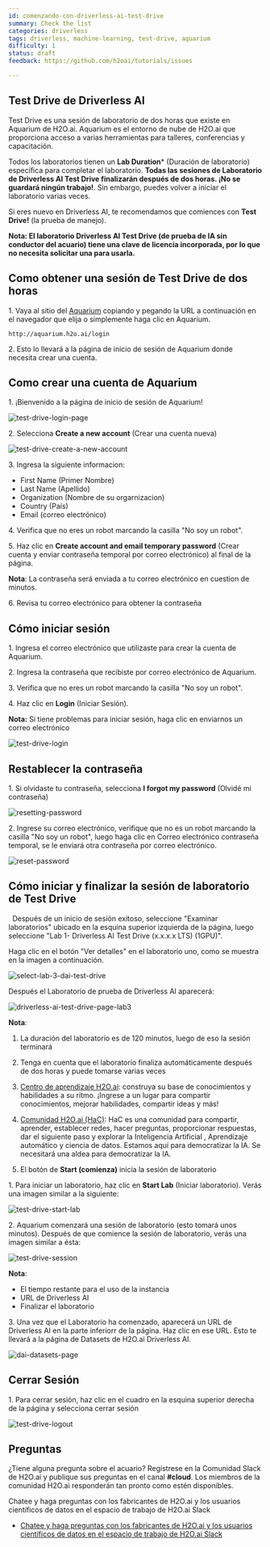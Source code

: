 ```yaml
---
id: comenzando-con-driverless-ai-test-drive
summary: Check the list
categories: driverless
tags: driverless, machine-learning, test-drive, aquarium
difficulty: 1
status: draft
feedback: https://github.com/h2oai/tutorials/issues

---
```


## Test Drive de Driverless AI 

Test Drive es una sesión de laboratorio de dos horas que existe en Aquarium de H2O.ai. Aquarium es el entorno de nube de H2O.ai que proporciona acceso a varias herramientas para talleres, conferencias y capacitación.

Todos los laboratorios tienen un **Lab Duration*** (Duración de laboratorio) específica para completar el laboratorio. **Todas las sesiones de Laboratorio de Driverless AI Test Drive finalizarán después de dos horas. ¡No se guardará ningún trabajo!**. Sin embargo, puedes volver a iniciar el laboratorio varias veces.

Si eres nuevo en Driverless AI, te recomendamos que comiences con **Test Drive!** (la prueba de manejo).

**Nota: El laboratorio Driverless AI Test Drive (de prueba de IA sin conductor del acuario) tiene una clave de licencia incorporada, por lo que no necesita solicitar una para usarla.**

## Como obtener una sesión de Test Drive de dos horas

1\. Vaya al sitio del [Aquarium](http://aquarium.h2o.ai/login) copiando y pegando la URL a continuación en el navegador que elija o simplemente haga clic en Aquarium.

```http://aquarium.h2o.ai/login```

2\. Esto lo llevará a la página de inicio de sesión de Aquarium donde necesita crear una cuenta.

## Como crear una cuenta de Aquarium 

1\. ¡Bienvenido a la página de inicio de sesión de Aquarium!

![test-drive-login-page](assets/test-drive-login-page.jpg)

2\. Selecciona **Create a new account** (Crear una cuenta nueva)

![test-drive-create-a-new-account](assets/test-drive-create-a-new-account.jpg)

3\. Ingresa la siguiente informacion:

 - First Name (Primer Nombre)
 - Last Name  (Apellido)
 - Organization (Nombre de su orgarnizacion)
 - Country (País)
 - Email (correo electrónico)

4\. Verifica que no eres un robot marcando la casilla "No soy un robot".

5\. Haz clic en **Create account and email temporary password** (Crear cuenta y enviar contraseña temporal por correo electrónico) al final de la página.

**Nota**: La contraseña será enviada a tu correo electrónico en cuestion de minutos.

6\. Revisa tu correo electrónico para obtener la contraseña

## Cómo iniciar sesión

1\. Ingresa el correo electrónico que utilizaste para crear la cuenta de Aquarium.

2\. Ingresa la contraseña que recibiste por correo electrónico de Aquarium.

3\. Verifica que no eres un robot marcando la casilla "No soy un robot".

4\. Haz clic en **Login** (Iniciar Sesión).

**Nota:** Si tiene problemas para iniciar sesión, haga clic en enviarnos un correo electrónico

![test-drive-login](assets/test-drive-login.jpg)

## Restablecer la contraseña 

1\. Si olvidaste tu contraseña, selecciona  **I forgot my password** (Olvidé mi contraseña)

![resetting-password](assets/resetting-password.jpg)

2\. Ingrese su correo electrónico, verifique que no es un robot marcando la casilla "No soy un robot", luego haga clic en Correo electrónico contraseña temporal, se le enviará otra contraseña por correo electrónico.

![reset-password](assets/reset-password.jpg)

## Cómo iniciar y finalizar la sesión de laboratorio de Test Drive
 
Después de un inicio de sesión exitoso, seleccione "Examinar laboratorios" ubicado en la esquina superior izquierda de la página, luego seleccione "Lab 1- Driverless AI Test Drive (x.x.x.x LTS) (1GPU)".

Haga clic en el botón "Ver detalles" en el laboratorio uno, como se muestra en la imagen a continuación.

![select-lab-3-dai-test-drive](assets/select-lab-3-dai-test-drive.jpg)

Después el Laboratorio de prueba de Driverless AI aparecerá: 

![driverless-ai-test-drive-page-lab3](assets/driverless-ai-test-drive-page-lab3.jpg)

**Nota**: 

1. La duración del laboratorio es de 120 minutos, luego de eso la sesión terminará

2. Tenga en cuenta que el laboratorio finaliza automáticamente después de dos horas y puede tomarse varias veces

3. [Centro de aprendizaje H2O.ai](https://training.h2o.ai): construya su base de conocimientos y habilidades a su ritmo. ¡Ingrese a un lugar para compartir conocimientos, mejorar habilidades, compartir ideas y más!

4. [Comunidad H2O.ai (HaC)](https://www.h2o.ai/community/home): HaC es una comunidad para compartir, aprender, establecer redes, hacer preguntas, proporcionar respuestas, dar el siguiente paso y explorar la Inteligencia Artificial , Aprendizaje automático y ciencia de datos. Estamos aquí para democratizar la IA. Se necesitará una aldea para democratizar la IA.

5. El botón de **Start (comienza)** inicia la sesión de laboratorio

1\. Para iniciar un laboratorio, haz clic en **Start Lab** (Iniciar laboratorio). Verás una imagen similar a la siguiente:

![test-drive-start-lab](assets/test-drive-start-lab.jpg)

2\. Aquarium comenzará una sesión de laboratorio (esto tomará unos minutos). Después de que comience la sesión de laboratorio, verás una imagen similar a ésta:

![test-drive-session](assets/test-drive-session.jpg)

**Nota**:

 - El tiempo restante para el uso de la instancia
 - URL de Driverless AI 
 - Finalizar el laboratorio

3\. Una vez que el Laboratorio ha comenzado, aparecerá un URL de Driverless AI en la parte inferiorr de la página. Haz clic en ese URL. Esto te llevará a la página de Datasets de H2O.ai Driverless AI.

![dai-datasets-page](assets/dai-datasets-page.jpg)

## Cerrar Sesión

1\. Para cerrar sesión, haz clic en el cuadro en la esquina superior derecha de la página y selecciona cerrar sesión

![test-drive-logout](assets/test-drive-logout.jpg) 

## Preguntas

¿Tiene alguna pregunta sobre el acuario? Regístrese en la Comunidad Slack de H2O.ai y publique sus preguntas en el canal **#cloud**. Los miembros de la comunidad H2O.ai responderán tan pronto como estén disponibles.

Chatee y haga preguntas con los fabricantes de H2O.ai y los usuarios científicos de datos en el espacio de trabajo de H2O.ai Slack

- [Chatee y haga preguntas con los fabricantes de H2O.ai y los usuarios científicos de datos en el espacio de trabajo de H2O.ai Slack](https://www.h2o.ai/community/home)